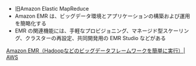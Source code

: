 - 旧Amazon Elastic MapReduce
- Amazon EMR は、ビッグデータ環境とアプリケーションの構築および運用を簡略化する
- EMR の関連機能には、手軽なプロビジョニング、マネージド型スケーリング、クラスターの再設定、共同開発用の EMR Studio などがある

[Amazon EMR（Hadoopなどのビッグデータフレームワークを簡単に実行）| AWS](https://aws.amazon.com/jp/emr/)